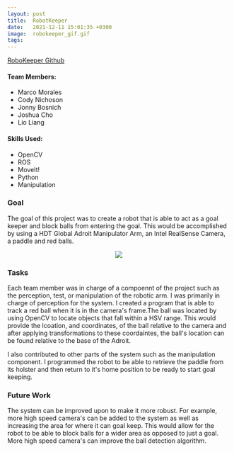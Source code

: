 ```yaml
---
layout: post
title:  RobotKeeper
date:   2021-12-11 15:01:35 +0300 
image:  robokeeper_gif.gif
tags:   
---
```

[RoboKeeper Github](https://github.com/mmorales45/final-project-robokeeper)
#### Team Members:
* Marco Morales
* Cody Nichoson
* Jonny Bosnich
* Joshua Cho
* Lio Liang

#### Skills Used:
* OpenCV
* ROS
* MoveIt!
* Python
* Manipulation


### Goal
The goal of this project was to create a robot that is able to act as a goal keeper and block balls from entering the goal. This would be accomplished by using a HDT Global Adroit Manipulator Arm, an Intel RealSense Camera, a paddle and red balls.

<p align="center">
  <img src="/Marco_Morales_Portfolio/public/images/marco_robo_crop.jpg" />
</p>

### Tasks
Each team member was in charge of a compoennt of the project such as the perception, test, or manipulation of the robotic arm. I was primarily in charge of perception for the system. I created a program that is able to track a red ball when it is in the camera's frame.The ball was located by using OpenCV to locate objects that fall within a HSV range. This would provide the lcoation, and coordinates, of the ball relative to the camera and after applying transformations to these coordaintes, the ball's location can be found relative to the base of the Adroit. 

I also contributed to other parts of the system such as the manipulation component. I programmed the robot to be able to retrieve the paddle from its holster and then return to it's home position to be ready to start goal keeping. 

### Future Work
The system can be improved upon to make it more robust. For example, more high speed camera's can be added to the system as well as increasing the area for where it can goal keep. This would allow for the robot to be able to block balls for a wider area as opposed to just a goal. More high speed camera's can improve the ball detection algorithm. 